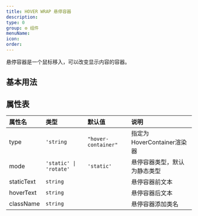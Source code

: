 ```yaml
---
title: HOVER WRAP 悬停容器
description:
type: 0
group: ⚙ 组件
menuName: 
icon:
order: 
---
```


悬停容器是一个鼠标移入，可以改变显示内容的容器。

## 基本用法



## 属性表
| 属性名        | 类型                     | 默认值                 | 说明                   |
|:-----------|:-----------------------|:--------------------|:---------------------|
| type       | `'string`              | `"hover-container"` | 指定为HoverContainer渲染器 |
| mode       | `'static' \| 'rotate'` | `'static'`          | 悬停容器类型，默认为静态类型       |
| staticText | `string`               |                     | 悬停容器前文本              |
| hoverText  | `string`               |                     | 悬停容器后文本              |
| className  | `string`               |                     | 悬停容器添加类名             |
